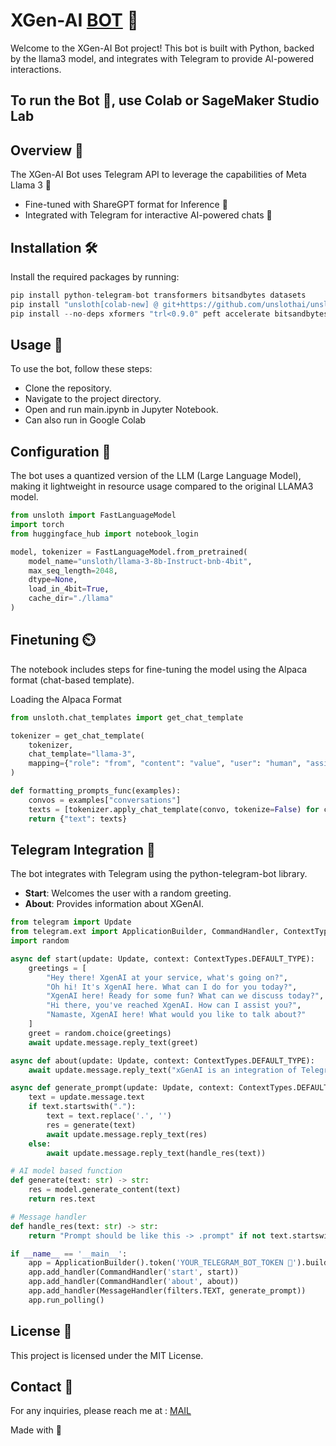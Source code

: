 # XGen-AI [BOT](https://t.me/x_genai_bot) 🤖 

Welcome to the XGen-AI Bot project! This bot is built with Python, backed by the llama3 model, and integrates with Telegram to provide AI-powered interactions.

## To run the Bot 🤖, use Colab or SageMaker Studio Lab 

## Overview 🌟

The XGen-AI Bot uses Telegram API to leverage the capabilities of Meta Llama 3 💝


- Fine-tuned with ShareGPT format for Inference 🧠
- Integrated with Telegram for interactive AI-powered chats 📱

## Installation 🛠️

Install the required packages by running:

```python
pip install python-telegram-bot transformers bitsandbytes datasets
pip install "unsloth[colab-new] @ git+https://github.com/unslothai/unsloth.git"
pip install --no-deps xformers "trl<0.9.0" peft accelerate bitsandbytes
```
## Usage 🚀
To use the bot, follow these steps:

- Clone the repository.
- Navigate to the project directory.
- Open and run main.ipynb in Jupyter Notebook.
- Can also run in Google Colab

## Configuration 🚀
The bot uses a quantized version of the LLM (Large Language Model), making it lightweight in resource usage compared to the original LLAMA3 model.

``` python 
from unsloth import FastLanguageModel
import torch
from huggingface_hub import notebook_login

model, tokenizer = FastLanguageModel.from_pretrained(
    model_name="unsloth/llama-3-8b-Instruct-bnb-4bit",
    max_seq_length=2048,
    dtype=None,
    load_in_4bit=True,
    cache_dir="./llama"
)

```
## Finetuning ⏲️
The notebook includes steps for fine-tuning the model using the Alpaca format (chat-based template).

Loading the Alpaca Format
```python
from unsloth.chat_templates import get_chat_template

tokenizer = get_chat_template(
    tokenizer,
    chat_template="llama-3",
    mapping={"role": "from", "content": "value", "user": "human", "assistant": "gpt"},
)

def formatting_prompts_func(examples):
    convos = examples["conversations"]
    texts = [tokenizer.apply_chat_template(convo, tokenize=False) for convo in convos]
    return {"text": texts}

```

## Telegram Integration 📱
The bot integrates with Telegram using the python-telegram-bot library.

- **Start**: Welcomes the user with a random greeting.
- **About**: Provides information about XGenAI.

```python
from telegram import Update
from telegram.ext import ApplicationBuilder, CommandHandler, ContextTypes, MessageHandler, filters
import random

async def start(update: Update, context: ContextTypes.DEFAULT_TYPE):
    greetings = [
        "Hey there! XgenAI at your service, what's going on?",
        "Oh hi! It's XgenAI here. What can I do for you today?",
        "XgenAI here! Ready for some fun? What can we discuss today?",
        "Hi there, you've reached XgenAI. How can I assist you?",
        "Namaste, XgenAI here! What would you like to talk about?"
    ]
    greet = random.choice(greetings)
    await update.message.reply_text(greet)

async def about(update: Update, context: ContextTypes.DEFAULT_TYPE):
    await update.message.reply_text("xGenAI is an integration of Telegram and Google's generative AI model.")

async def generate_prompt(update: Update, context: ContextTypes.DEFAULT_TYPE):
    text = update.message.text
    if text.startswith("."):
        text = text.replace('.', '')
        res = generate(text)
        await update.message.reply_text(res)
    else:
        await update.message.reply_text(handle_res(text))

# AI model based function
def generate(text: str) -> str:
    res = model.generate_content(text)
    return res.text

# Message handler
def handle_res(text: str) -> str:
    return "Prompt should be like this -> .prompt" if not text.startswith(".") else ""

if __name__ == '__main__':
    app = ApplicationBuilder().token('YOUR_TELEGRAM_BOT_TOKEN 💝').build()
    app.add_handler(CommandHandler('start', start))
    app.add_handler(CommandHandler('about', about))
    app.add_handler(MessageHandler(filters.TEXT, generate_prompt))
    app.run_polling()
```
## License 📄
This project is licensed under the MIT License.

## Contact 📧
For any inquiries, please reach me at : [MAIL](mailto:pradachan@tuta.io )


Made with 💖
